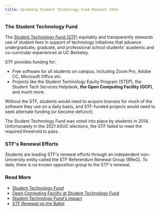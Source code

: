 ```yaml
---
title: Upcoming Student Technology Fund Renewal Vote
---
```


### The Student Technology Fund
The [Student Technology Fund (STF)](https://techfund.berkeley.edu/) equitably and transparently stewards use of student fees in support of technology initiatives that advance undergraduate, graduate, and professional school students’ academic and co-curricular experiences at UC Berkeley.

STF provides funding for:
 - Free software for all students on campus, including Zoom Pro, Adobe CC, Microsoft Office etc.
 - Projects like the Student Technology Equity Program (STEP), the Student Tech Services Helpdesk, __the Open Computing Facility (OCF)__, and much more.

Without the STF, students would need to acquire licenses for much of the software they use on a daily basis, and STF-funded projects would need to seek alternate funding (or become defunct).

The Student Technology Fund was voted into place by students in 2014. Unfortunately in the 2021 ASUC elections, the STF failed to meet the required threshold to pass.

### STF's Renewal Efforts

Students are leading STF's renewal efforts through an independent non-University entity called the STF Referendum Renewal Group (RReG).  To date, there is no known opposition group to the STF's renewal.

### Read More
 - [Student Technology Fund](https://techfund.berkeley.edu/)
 - [Open Computing Facility at Student Technology Fund](https://techfund.berkeley.edu/open-computing-facility)
 - [Student Technology Fund's impact](https://techfund.berkeley.edu/impact)
 - [STF Renewal on the Ballot](https://techfund.berkeley.edu/renewal-ballot)
